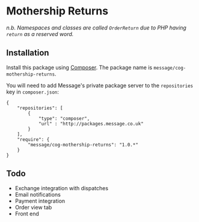 # Mothership Returns

_n.b. Namespaces and classes are called `OrderReturn` due to PHP having `return` as a reserved word._

## Installation

Install this package using [Composer](http://getcomposer.org/). The package name is `message/cog-mothership-returns`.

You will need to add Message's private package server to the `repositories` key in `composer.json`:

```
{
	"repositories": [
		{
			"type": "composer",
			"url" : "http://packages.message.co.uk"
		}
	],
	"require": {
		"message/cog-mothership-returns": "1.0.*"
	}
}
```

## Todo

- Exchange integration with dispatches
- Email notifications
- Payment integration
- Order view tab
- Front end